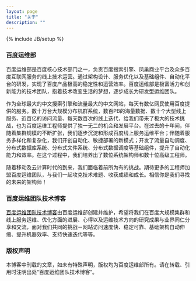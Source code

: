 ```yaml
---
layout: page
title: "关于"
description: ""
---
```

{% include JB/setup %}

### 百度运维部

百度运维部是百度核心技术部门之一，负责百度搜索引擎、凤巢商业平台及众多百度互联网服务的线上技术运营。通过架构设计、服务优化以及基础组件、自动化平台的研发，实现了百度产品极高的稳定性和运营效率。百度运维部是极富活力和创新能力的技术团队，抱着技术改变生活的梦想，逐步成长为研发型运维团队。

作为全球最大的中文搜索引擎和流量最大的中文网站，每天有数亿网民使用百度提供的服务。数十万台大规模分布机群系统，数百PB的海量数据、数十个大型线上服务、近百亿的访问流量、每天数百次的线上迭代，给我们带来了极大的技术挑战，也为百度运维工程师提供了独一无二的机会和发展平台。在过去的十年间，伴随着集群规模的不断扩张，我们逐步沉淀和形成百度线上服务运维平台；伴随着服务多样化和复杂化，我们开创自动化、敏捷部署的新模式；开发了流量自动调度、分布式数据库系统、分布式文件系统、分布式数据调度等基础组件，提升了自动化能力和效率。在这个过程中，我们培养出了数位系统架构师和数十位高级工程师。

随着移动及云计算时代的到来，我们面临着前所为有的挑战。期待更多的工程师加盟百度运维团队，与我们一起攻克技术难题、收获成绩和成长。相信你是我们寻找的未来的架构师！

### 百度运维团队技术博客

[百度运维团队技术博客](www.baidu-ops.com)由百度运维部创建并维护，希望将我们在百度大规模集群和线上服务运维、优化方面的进展、心得以及运维技术方向的研究成果与业界同仁分享和交流，面对我们共同的挑战－网站访问速度快、稳定可靠、基础架构自动伸缩、提升机器效率、支持快速迭代等等。

### 版权声明
本博客中刊载的文章，如未有特殊声明，版权均为百度运维部所有。请在转载、引用时注明出处“百度运维团队技术博客”。


